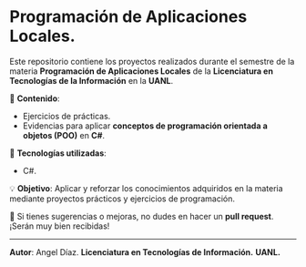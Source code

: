 # Programación de Aplicaciones Locales.

Este repositorio contiene los proyectos realizados durante el semestre de la materia **Programación de Aplicaciones Locales** de la **Licenciatura en Tecnologías de la Información** en la **UANL**.

📂 **Contenido**:
- Ejercicios de prácticas.
- Evidencias para aplicar **conceptos de programación orientada a objetos (POO)** en **C#**.

🔧 **Tecnologías utilizadas**:
- C#.

💡 **Objetivo**: Aplicar y reforzar los conocimientos adquiridos en la materia mediante proyectos prácticos y ejercicios de programación.

🚀 Si tienes sugerencias o mejoras, no dudes en hacer un **pull request**. ¡Serán muy bien recibidas!

---

**Autor**: Angel Díaz.
**Licenciatura en Tecnologías de Información.**
**UANL.**